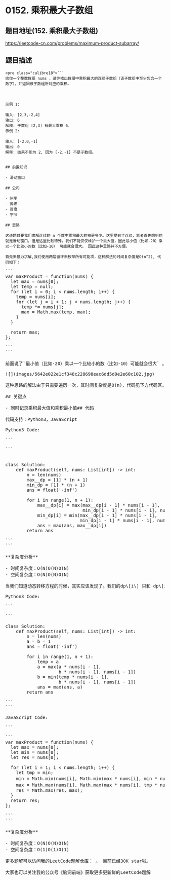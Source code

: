 # 0152. 乘积最大子数组

## 题目地址(152. 乘积最大子数组)

<https://leetcode-cn.com/problems/maximum-product-subarray/>

## 题目描述

```
<pre class="calibre18">```
给你一个整数数组 nums ，请你找出数组中乘积最大的连续子数组（该子数组中至少包含一个数字），并返回该子数组所对应的乘积。



示例 1:

输入: [2,3,-2,4]
输出: 6
解释: 子数组 [2,3] 有最大乘积 6。
示例 2:

输入: [-2,0,-1]
输出: 0
解释: 结果不能为 2, 因为 [-2,-1] 不是子数组。

```
```

## 前置知识

- 滑动窗口

## 公司

- 阿里
- 腾讯
- 百度
- 字节

## 思路

这道题目要我们求解连续的 n 个数中乘积最大的积是多少。这里提到了连续，笔者首先想到的就是滑动窗口，但是这里比较特殊，我们不能仅仅维护一个最大值，因此最小值（比如-20）乘以一个比较小的数（比如-10） 可能就会很大。 因此这种思路并不方便。

首先来暴力求解,我们使用两层循环来枚举所有可能项，这种解法的时间复杂度是O(n^2), 代码如下：

```
<pre class="calibre18">```
<span class="hljs-keyword">var</span> maxProduct = <span class="hljs-function"><span class="hljs-keyword">function</span>(<span class="hljs-params">nums</span>) </span>{
  <span class="hljs-keyword">let</span> max = nums[<span class="hljs-params">0</span>];
  <span class="hljs-keyword">let</span> temp = <span class="hljs-params">null</span>;
  <span class="hljs-keyword">for</span> (<span class="hljs-keyword">let</span> i = <span class="hljs-params">0</span>; i < nums.length; i++) {
    temp = nums[i];
    <span class="hljs-keyword">for</span> (<span class="hljs-keyword">let</span> j = i + <span class="hljs-params">1</span>; j < nums.length; j++) {
      temp *= nums[j];
      max = <span class="hljs-params">Math</span>.max(temp, max);
    }
  }

  <span class="hljs-keyword">return</span> max;
};

```
```

前面说了`最小值（比如-20）乘以一个比较小的数（比如-10）可能就会很大` 。因此我们需要同时记录乘积最大值和乘积最小值，然后比较元素和这两个的乘积，去不断更新最大值。当然，我们也可以选择只取当前元素。因此实际上我们的选择有三种，而如何选择就取决于哪个选择带来的价值最大（乘积最大或者最小）。

![](images/5642e022e1cf348c228698eac6dd5d0e2e60c102.jpg)

这种思路的解法由于只需要遍历一次，其时间复杂度是O(n)，代码见下方代码区。

## 关键点

- 同时记录乘积最大值和乘积最小值## 代码

代码支持：Python3，JavaScript

Python3 Code:

```
<pre class="calibre18">```


<span class="hljs-class"><span class="hljs-keyword">class</span> <span class="hljs-title">Solution</span>:</span>
    <span class="hljs-function"><span class="hljs-keyword">def</span> <span class="hljs-title">maxProduct</span><span class="hljs-params">(self, nums: List[int])</span> -> int:</span>
        n = len(nums)
        max__dp = [<span class="hljs-params">1</span>] * (n + <span class="hljs-params">1</span>)
        min_dp = [<span class="hljs-params">1</span>] * (n + <span class="hljs-params">1</span>)
        ans = float(<span class="hljs-string">'-inf'</span>)

        <span class="hljs-keyword">for</span> i <span class="hljs-keyword">in</span> range(<span class="hljs-params">1</span>, n + <span class="hljs-params">1</span>):
            max__dp[i] = max(max__dp[i - <span class="hljs-params">1</span>] * nums[i - <span class="hljs-params">1</span>],
                             min_dp[i - <span class="hljs-params">1</span>] * nums[i - <span class="hljs-params">1</span>], nums[i - <span class="hljs-params">1</span>])
            min_dp[i] = min(max__dp[i - <span class="hljs-params">1</span>] * nums[i - <span class="hljs-params">1</span>],
                            min_dp[i - <span class="hljs-params">1</span>] * nums[i - <span class="hljs-params">1</span>], nums[i - <span class="hljs-params">1</span>])
            ans = max(ans, max__dp[i])
        <span class="hljs-keyword">return</span> ans

```
```

**复杂度分析**

- 时间复杂度：O(N)O(N)O(N)
- 空间复杂度：O(N)O(N)O(N)

当我们知道动态转移方程的时候，其实应该发现了。我们的dp\[i\] 只和 dp\[i - 1\]有关，这是一个空间优化的信号，告诉我们`可以借助两个额外变量记录即可`。

Python3 Code:

```
<pre class="calibre18">```

<span class="hljs-class"><span class="hljs-keyword">class</span> <span class="hljs-title">Solution</span>:</span>
    <span class="hljs-function"><span class="hljs-keyword">def</span> <span class="hljs-title">maxProduct</span><span class="hljs-params">(self, nums: List[int])</span> -> int:</span>
        n = len(nums)
        a = b = <span class="hljs-params">1</span>
        ans = float(<span class="hljs-string">'-inf'</span>)

        <span class="hljs-keyword">for</span> i <span class="hljs-keyword">in</span> range(<span class="hljs-params">1</span>, n + <span class="hljs-params">1</span>):
            temp = a
            a = max(a * nums[i - <span class="hljs-params">1</span>],
                    b * nums[i - <span class="hljs-params">1</span>], nums[i - <span class="hljs-params">1</span>])
            b = min(temp * nums[i - <span class="hljs-params">1</span>],
                    b * nums[i - <span class="hljs-params">1</span>], nums[i - <span class="hljs-params">1</span>])
            ans = max(ans, a)
        <span class="hljs-keyword">return</span> ans

```
```

JavaScript Code:

```
<pre class="calibre18">```
<span class="hljs-keyword">var</span> maxProduct = <span class="hljs-function"><span class="hljs-keyword">function</span>(<span class="hljs-params">nums</span>) </span>{
  <span class="hljs-keyword">let</span> max = nums[<span class="hljs-params">0</span>];
  <span class="hljs-keyword">let</span> min = nums[<span class="hljs-params">0</span>];
  <span class="hljs-keyword">let</span> res = nums[<span class="hljs-params">0</span>];

  <span class="hljs-keyword">for</span> (<span class="hljs-keyword">let</span> i = <span class="hljs-params">1</span>; i < nums.length; i++) {
    <span class="hljs-keyword">let</span> tmp = min;
    min = <span class="hljs-params">Math</span>.min(nums[i], <span class="hljs-params">Math</span>.min(max * nums[i], min * nums[i])); <span class="hljs-title">// 取最小</span>
    max = <span class="hljs-params">Math</span>.max(nums[i], <span class="hljs-params">Math</span>.max(max * nums[i], tmp * nums[i])); <span class="hljs-title">/// 取最大</span>
    res = <span class="hljs-params">Math</span>.max(res, max);
  }
  <span class="hljs-keyword">return</span> res;
};

```
```

**复杂度分析**

- 时间复杂度：O(N)O(N)O(N)
- 空间复杂度：O(1)O(1)O(1)

更多题解可以访问我的LeetCode题解仓库：<https://github.com/azl397985856/leetcode> 。 目前已经30K star啦。

大家也可以关注我的公众号《脑洞前端》获取更多更新鲜的LeetCode题解